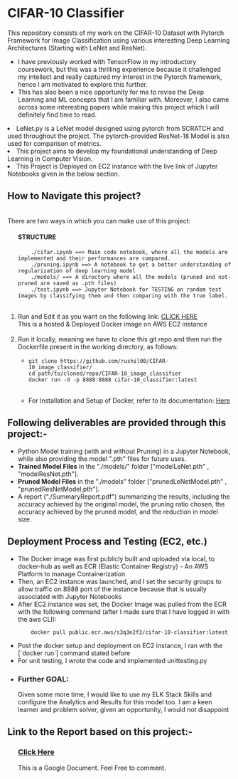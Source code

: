 # CIFAR-10 Classifier
This repository consists of my work on the CIFAR-10 Dataset with Pytorch Framework for Image Classification using various interesting Deep Learning Architectures (Starting with LeNet and ResNet).
- I have previously worked with TensorFlow in my introductory coursework, but this was a thrilling experience because it challenged my intellect and really captured my interest in the Pytorch framework, hence I am motivated to explore this further.
- This has also been a nice opportunity for me to revise the Deep Learning and ML concepts that I am familiar with. Moreover, I also came across some interesting papers while making this project which I will definitely find time to read.
<li>LeNet.py is a LeNet model designed using pytorch from SCRATCH and used throughout the project. The pytorch-provided ResNet-18 Model is also used for comparison of metrics.
<li>This project aims to develop my foundational understanding of Deep Learning in Computer Vision.</li>
<li>This Project is Deployed on EC2 instance with the live link of Jupyter Notebooks given in the below section.
<h2>How to Navigate this project?</h2><br>There are two ways in which you can make use of this project: <br>
<ol>
    <h4>STRUCTURE</h4>

        ./cifar.ipynb ==> Main code notebook, where all the models are implemented and their performances are compared.
        ./pruning.ipynb ==> A notebook to get a better understanding of regularization of deep learning model
        ./models/ ==> A directory where all the models (pruned and not-pruned are saved as .pth files)
        ./test.ipynb ==> Jupyter Notebook for TESTING on random test images by classifying them and then comparing with the true label.
<br>
<li>Run and Edit it as you want on the following link: <a href=http://34.229.19.142:8888/tree?token=42c7508caeba1b539955bd1a5ff14e785418f6a12d9b0773>CLICK HERE</a> <br> <t>This is a hosted & Deployed Docker image on AWS EC2 instance</t></li> <br> 

<li>Run it locally, meaning we have to clone this git repo and then run the Dockerfile present in the working directory, as follows:  
    <ul><li>

    git clone https://github.com/rushil00/CIFAR-10_image_classifier/
    cd path/to/cloned/repo/CIFAR-10_image_classifier
    docker run -d -p 8888:8888 cifar-10_classifier:latest
 </li><br>
 <li>For Installation and Setup of Docker, refer to its documentation: <a href=docs.docker.com>Here</a></li></ul>
 </li>
</ol>
<h2>Following deliverables are provided through this project:-</h3>
<ul>
    <li>Python Model training (with and without Pruning) in a Jupyter Notebook, while also providing the model ".pth" files for future uses.</li> 
    <li><b>Trained Model Files</b> in the "./models/" folder ["modelLeNet.pth" , "modelResNet.pth"].</li>
    <li><b>Pruned Model Files</b> in the "./models" folder ["prunedLeNetModel.pth" , "prunedResNetModel.pth"].
    <li> A report ("./SummaryReport.pdf") summarizing the results, including the accuracy achieved by the original model, the pruning ratio chosen, the accuracy achieved by the pruned model, and the reduction in model size.
</ul>
<h2> Deployment Process and Testing (EC2, etc.)</h2>
<ul>
    <li>The Docker image was first publicly built and uploaded via local, to docker-hub as well as ECR (Elastic Container Registry) - An AWS Platform to manage Containerization</li>
    <li>Then, an EC2 instance was launched, and I set the security groups to allow traffic on 8888 port of the instance because that is usually associated with Jupyter Notebooks</li>
    <li>After EC2 instance was set, the Docker Image was pulled from the ECR with the following command (after I made sure that I have logged in with the aws CLI):
        
        docker pull public.ecr.aws/s3q3e2f3/cifar-10-classifier:latest
</li>
    <li>Post the docker setup and deployment on EC2 instance, I ran with the [`docker run`] command stated before </li>
    <li>For unit testing, I wrote the code and implemented unittesting.py</li>
    <li><h3>Further GOAL:</h3> Given some more time, I would like to use my ELK Stack Skills and configure the Analytics and Results for this model too. I am a keen learner and problem solver, given an opportunity, I would not disappoint</li>
</ul>
<h2>Link to the Report based on this project:-</h2>
<ol><li type=none><h3><a href="https://docs.google.com/document/d/1JVEw5I6S3AD6iyPr9fjowG7rSYUgez2ruutxTCtZcGY/edit?usp=sharing">Click Here</a>
<br></h3> This is a Google Document. Feel Free to comment.
<br> 



